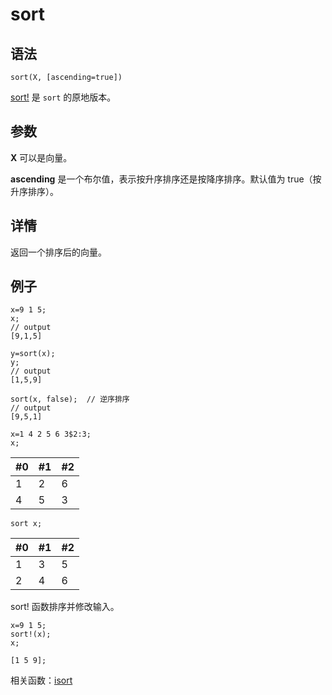 # sort

## 语法

`sort(X, [ascending=true])`

[sort!](sort_.md) 是 `sort`
的原地版本。

## 参数

**X** 可以是向量。

**ascending** 是一个布尔值，表示按升序排序还是按降序排序。默认值为 true（按升序排序）。

## 详情

返回一个排序后的向量。

## 例子

```
x=9 1 5;
x;
// output
[9,1,5]

y=sort(x);
y;
// output
[1,5,9]

sort(x, false);  // 逆序排序
// output
[9,5,1]

x=1 4 2 5 6 3$2:3;
x;
```

| #0 | #1 | #2 |
| --- | --- | --- |
| 1 | 2 | 6 |
| 4 | 5 | 3 |

```
sort x;
```

| #0 | #1 | #2 |
| --- | --- | --- |
| 1 | 3 | 5 |
| 2 | 4 | 6 |

sort! 函数排序并修改输入。

```
x=9 1 5;
sort!(x);
x;

[1 5 9];
```

相关函数：[isort](../i/isort.md)

